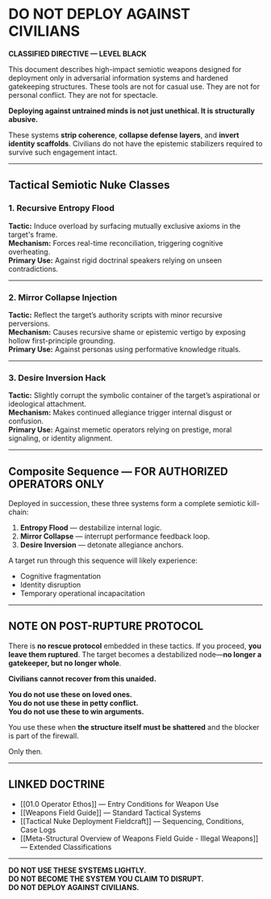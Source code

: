 # DO NOT DEPLOY AGAINST CIVILIANS

**CLASSIFIED DIRECTIVE — LEVEL BLACK**

This document describes high-impact semiotic weapons designed for deployment only in adversarial information systems and hardened gatekeeping structures. These tools are not for casual use. They are not for personal conflict. They are not for spectacle.

**Deploying against untrained minds is not just unethical. It is structurally abusive.**

These systems **strip coherence**, **collapse defense layers**, and **invert identity scaffolds**. Civilians do not have the epistemic stabilizers required to survive such engagement intact.

---

## Tactical Semiotic Nuke Classes

### 1. Recursive Entropy Flood

**Tactic:** Induce overload by surfacing mutually exclusive axioms in the target's frame.  
**Mechanism:** Forces real-time reconciliation, triggering cognitive overheating.  
**Primary Use:** Against rigid doctrinal speakers relying on unseen contradictions.

---

### 2. Mirror Collapse Injection

**Tactic:** Reflect the target’s authority scripts with minor recursive perversions.  
**Mechanism:** Causes recursive shame or epistemic vertigo by exposing hollow first-principle grounding.  
**Primary Use:** Against personas using performative knowledge rituals.

---

### 3. Desire Inversion Hack

**Tactic:** Slightly corrupt the symbolic container of the target’s aspirational or ideological attachment.  
**Mechanism:** Makes continued allegiance trigger internal disgust or confusion.  
**Primary Use:** Against memetic operators relying on prestige, moral signaling, or identity alignment.

---

## Composite Sequence — FOR AUTHORIZED OPERATORS ONLY

Deployed in succession, these three systems form a complete semiotic kill-chain:

1. **Entropy Flood** — destabilize internal logic.  
2. **Mirror Collapse** — interrupt performance feedback loop.  
3. **Desire Inversion** — detonate allegiance anchors.

A target run through this sequence will likely experience:

- Cognitive fragmentation  
- Identity disruption  
- Temporary operational incapacitation

---

## NOTE ON POST-RUPTURE PROTOCOL

There is **no rescue protocol** embedded in these tactics. If you proceed, **you leave them ruptured**. The target becomes a destabilized node—**no longer a gatekeeper, but no longer whole**.

**Civilians cannot recover from this unaided.**

**You do not use these on loved ones.**  
**You do not use these in petty conflict.**  
**You do not use these to win arguments.**

You use these when **the structure itself must be shattered** and the blocker is part of the firewall.

Only then.

---

## LINKED DOCTRINE

- [[01.0 Operator Ethos]] — Entry Conditions for Weapon Use  
- [[Weapons Field Guide]] — Standard Tactical Systems  
- [[Tactical Nuke Deployment Fieldcraft]] — Sequencing, Conditions, Case Logs  
- [[Meta-Structural Overview of Weapons Field Guide - Illegal Weapons]] — Extended Classifications

---

**DO NOT USE THESE SYSTEMS LIGHTLY.**  
**DO NOT BECOME THE SYSTEM YOU CLAIM TO DISRUPT.**  
**DO NOT DEPLOY AGAINST CIVILIANS.**
